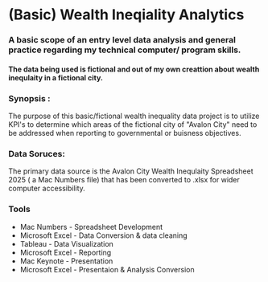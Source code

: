 # (Basic) Wealth Ineqiality Analytics
### A basic scope of an entry level data analysis and general practice regarding my technical computer/ program skills.

#### The data being used is fictional and out of my own creattion about wealth inequlaity in a fictional city.

### Synopsis : 
The purpose of this basic/fictional wealth inequality data project is to utilize KPI's to determine which areas of the 
fictional city of "Avalon City" need to be addressed when reporting to governmental or buisness objectives. 

### Data Soruces:
The primary data source is the Avalon City Wealth Inequlaity Spreadsheet 2025 ( a Mac Numbers file) that has been 
converted to .xlsx for wider computer accessibility. 

### Tools
- Mac Numbers - Spreadsheet Development
- Microsoft Excel - Data Conversion & data cleaning
- Tableau - Data Visualization
- Microsoft Excel - Reporting
- Mac Keynote - Presentation
- Microsoft Excel - Presentaion & Analysis Conversion

  

  
